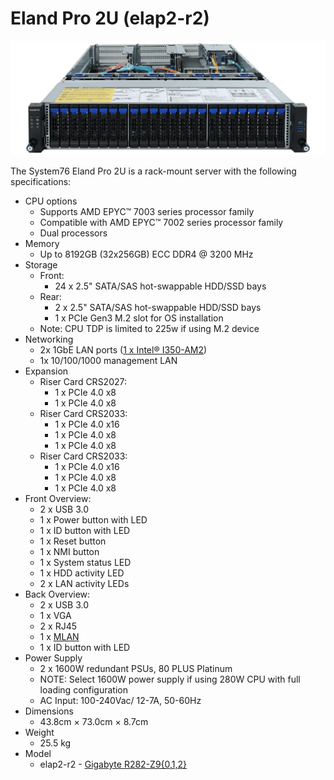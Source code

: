 # Eland Pro 2U (elap2-r2)

![Eland Pro 2U](./img/elap2-r2-frontports.webp)

The System76 Eland Pro 2U is a rack-mount server with the following specifications:

- CPU options
  - Supports AMD EPYC™ 7003 series processor family
  - Compatible with AMD EPYC™ 7002 series processor family
  - Dual processors
- Memory
  - Up to 8192GB (32x256GB) ECC DDR4 @ 3200 MHz
- Storage
  - Front:
    - 24 x 2.5" SATA/SAS hot-swappable HDD/SSD bays
  - Rear:
    - 2 x 2.5" SATA/SAS hot-swappable HDD/SSD bays
    - 1 x PCIe Gen3 M.2 slot for OS installation
  - Note: CPU TDP is limited to 225w if using M.2 device
- Networking
  - 2x 1GbE LAN ports ([1 x Intel® I350-AM2](https://ark.intel.com/content/www/us/en/ark/products/52968/intel-ethernet-controller-i350am2.html))
  - 1x 10/100/1000 management LAN
- Expansion
  - Riser Card CRS2027:
    - 1 x PCIe 4.0 x8
    - 1 x PCIe 4.0 x8
  - Riser Card CRS2033:
    - 1 x PCIe 4.0 x16
    - 1 x PCIe 4.0 x8
    - 1 x PCIe 4.0 x8
  - Riser Card CRS2033:
    - 1 x PCIe 4.0 x16
    - 1 x PCIe 4.0 x8
    - 1 x PCIe 4.0 x8
- Front Overview:
  - 2 x USB 3.0
  - 1 x Power button with LED
  - 1 x ID button with LED
  - 1 x Reset button
  - 1 x NMI button
  - 1 x System status LED
  - 1 x HDD activity LED
  - 2 x LAN activity LEDs
- Back Overview:
  - 2 x USB 3.0
  - 1 x VGA
  - 2 x RJ45
  - 1 x [MLAN](./elap2-r2_manual.pdf#page=132)
  - 1 x ID button with LED
- Power Supply
  - 2 x 1600W redundant PSUs, 80 PLUS Platinum
  - NOTE: Select 1600W power supply if using 280W CPU with full loading configuration
  - AC Input: 100-240Vac/ 12-7A, 50-60Hz
- Dimensions
  - 43.8cm × 73.0cm × 8.7cm
- Weight
  - 25.5 kg
- Model
  - elap2-r2 - [Gigabyte R282-Z9{0,1,2}](./elap2-r2_manual.pdf)
